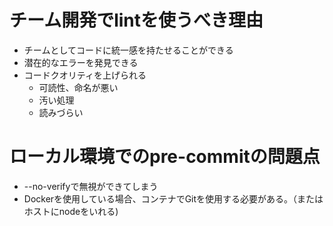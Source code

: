 # チーム開発でlintを使うべき理由

- チームとしてコードに統一感を持たせることができる
- 潜在的なエラーを発見できる
- コードクオリティを上げられる
  - 可読性、命名が悪い
  - 汚い処理
  - 読みづらい

# ローカル環境でのpre-commitの問題点
- --no-verifyで無視ができてしまう
- Dockerを使用している場合、コンテナでGitを使用する必要がある。（またはホストにnodeをいれる)